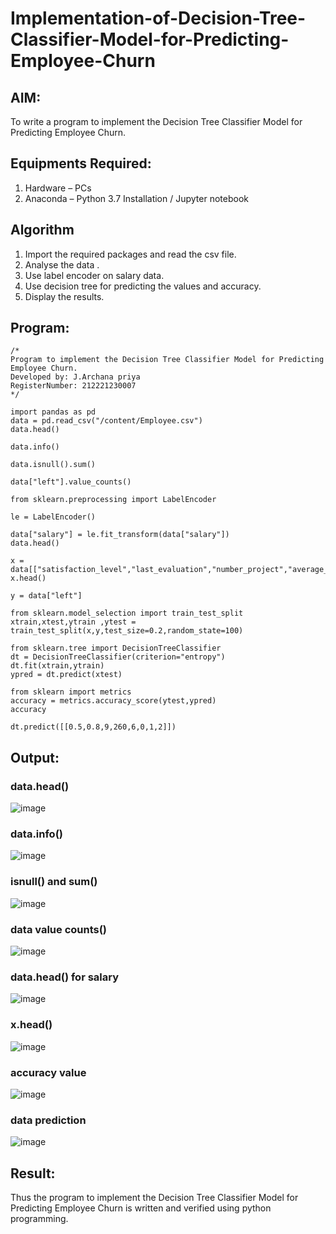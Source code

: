 # Implementation-of-Decision-Tree-Classifier-Model-for-Predicting-Employee-Churn

## AIM:
To write a program to implement the Decision Tree Classifier Model for Predicting Employee Churn.

## Equipments Required:
1. Hardware – PCs
2. Anaconda – Python 3.7 Installation / Jupyter notebook

## Algorithm
1. Import the required packages and read the csv file.
2. Analyse the data .
3. Use label encoder on salary data.
4. Use decision tree for predicting the values and accuracy.
5. Display the results.

## Program:
```
/*
Program to implement the Decision Tree Classifier Model for Predicting Employee Churn.
Developed by: J.Archana priya 
RegisterNumber: 212221230007
*/
```
```
import pandas as pd
data = pd.read_csv("/content/Employee.csv")
data.head()

data.info()

data.isnull().sum()

data["left"].value_counts()

from sklearn.preprocessing import LabelEncoder 

le = LabelEncoder()

data["salary"] = le.fit_transform(data["salary"])
data.head()

x = data[["satisfaction_level","last_evaluation","number_project","average_montly_hours","time_spend_company","Work_accident","promotion_last_5years","salary"]]
x.head()

y = data["left"]

from sklearn.model_selection import train_test_split
xtrain,xtest,ytrain ,ytest = train_test_split(x,y,test_size=0.2,random_state=100)

from sklearn.tree import DecisionTreeClassifier
dt = DecisionTreeClassifier(criterion="entropy")
dt.fit(xtrain,ytrain)
ypred = dt.predict(xtest)

from sklearn import metrics
accuracy = metrics.accuracy_score(ytest,ypred)
accuracy

dt.predict([[0.5,0.8,9,260,6,0,1,2]])

```

## Output:
### data.head()
![image](https://github.com/Archana2003-Jkumar/Implementation-of-Decision-Tree-Classifier-Model-for-Predicting-Employee-Churn/assets/93427594/6a8ab4cf-a2ae-4bc9-ab02-396ab839fd5e)
### data.info()
![image](https://github.com/Archana2003-Jkumar/Implementation-of-Decision-Tree-Classifier-Model-for-Predicting-Employee-Churn/assets/93427594/6b82d49e-d78d-4d89-ad6f-9eafa1e3e4cb)
### isnull() and sum()
![image](https://github.com/Archana2003-Jkumar/Implementation-of-Decision-Tree-Classifier-Model-for-Predicting-Employee-Churn/assets/93427594/964fb59d-2c41-4480-b14c-4c2efd18b6aa)
### data value counts()
![image](https://github.com/Archana2003-Jkumar/Implementation-of-Decision-Tree-Classifier-Model-for-Predicting-Employee-Churn/assets/93427594/1f3db0fe-fc58-4129-929c-0b9429b8102c)
### data.head() for salary
![image](https://github.com/Archana2003-Jkumar/Implementation-of-Decision-Tree-Classifier-Model-for-Predicting-Employee-Churn/assets/93427594/ad503d23-66d0-41ee-a1fa-3c0add0a015f)
### x.head()
![image](https://github.com/Archana2003-Jkumar/Implementation-of-Decision-Tree-Classifier-Model-for-Predicting-Employee-Churn/assets/93427594/16c3ac69-8438-4f90-9a7f-6130c120c2bf)
### accuracy value
![image](https://github.com/Archana2003-Jkumar/Implementation-of-Decision-Tree-Classifier-Model-for-Predicting-Employee-Churn/assets/93427594/cbc85e7d-4bf2-40f4-9178-01cc9d3dbff3)
### data prediction
![image](https://github.com/Archana2003-Jkumar/Implementation-of-Decision-Tree-Classifier-Model-for-Predicting-Employee-Churn/assets/93427594/16c75f0d-e1db-4b1e-afce-4ae72652c967)
## Result:
Thus the program to implement the  Decision Tree Classifier Model for Predicting Employee Churn is written and verified using python programming.
